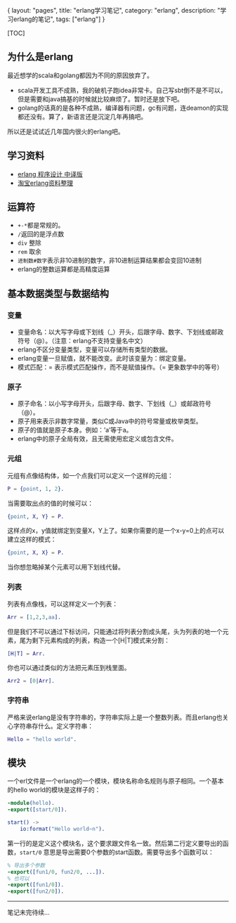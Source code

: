 {
layout: "pages",
title: "erlang学习笔记",
category: "erlang",
description: "学习erlang的笔记",
tags: ["erlang"]
}

[TOC]

## 为什么是erlang ##
最近想学的scala和golang都因为不同的原因放弃了。

* scala开发工具不成熟，我的破机子跑idea非常卡。自己写sbt倒不是不可以，但是需要和java搞基的时候就比较麻烦了。暂时还是放下吧。
* golang的话真的是各种不成熟，编译器有问题，gc有问题，连deamon的实现都还没有。算了，新语言还是沉淀几年再搞吧。

所以还是试试近几年国内很火的erlang吧。

## 学习资料 ##

* [erlang 程序设计 中译版](http://erlang.chaoskey.com)
* [淘宝erlang资料整理](http://blog.ec-ae.com/?p=234)

## 运算符 ##

* `+-*`都是常规的。
* `/`返回的是浮点数
* `div` 整除
* `rem` 取余
* `进制数#数字`表示非10进制的数字，非10进制运算结果都会变回10进制
* erlang的整数运算都是高精度运算

## 基本数据类型与数据结构 ##
### 变量 ###

* 变量命名：以大写字母或下划线（_）开头，后跟字母、数字、下划线或邮政符号（@）。（注意：erlang不支持变量名中文）
* erlang不区分变量类型，变量可以存储所有类型的数据。
* erlang变量一旦赋值，就不能改变。此时该变量为：绑定变量。
* 模式匹配：= 表示模式匹配操作，而不是赋值操作。（= 更象数学中的等号）

### 原子 ###

* 原子命名：以小写字母开头，后跟字母、数字、下划线（_）或邮政符号（@）。
* 原子用来表示非数字常量，类似C或Java中的符号常量或枚举类型。
* 原子的值就是原子本身。例如：’a’等于a。
* erlang中的原子全局有效，且无需使用宏定义或包含文件。

### 元组 ###

元组有点像结构体，如一个点我们可以定义一个这样的元组：
```erlang
P = {point, 1, 2}.
```
当需要取出点的值的时候可以：
```erlang
{point, X, Y} = P.
```
这样点的x，y值就绑定到变量X，Y上了。如果你需要的是一个x-y=0上的点可以建立这样的模式：
```erlang
{point, X, X} = P.
```

当你想忽略掉某个元素可以用下划线代替。

### 列表 ###

列表有点像栈，可以这样定义一个列表：
```erlang
Arr = [1,2,3,aa].
```
但是我们不可以通过下标访问，只能通过将列表分割成头尾，头为列表的地一个元素，尾为剩下元素构成的列表，构造一个[H|T]模式来分割：

```erlang
[H|T] = Arr.
```

你也可以通过类似的方法把元素压到栈里面。
```erlang
Arr2 = [0|Arr].
```

### 字符串 ###
严格来说erlang是没有字符串的，字符串实际上是一个整数列表。而且erlang也关心字符串存什么。定义字符串：
```erlang
Hello = "hello world".
```

## 模块 ##
一个erl文件是一个erlang的一个模块，模块名称命名规则与原子相同。一个基本的hello world的模块是这样子的：
```erlang
-module(hello).
-export([start/0]).

start() ->
    io:format("Hello world~n").
```

第一行的是定义这个模块名，这个要求跟文件名一致。然后第二行定义要导出的函数，`start/0` 意思是导出需要0个参数的start函数。需要导出多个函数可以：
```erlang
% 导出多个参数
-export([fun1/0, fun2/0, ...]).
% 也可以
-export([fun1/0]).
-export([fun2/0]).
```

------------------------
笔记未完待续...
